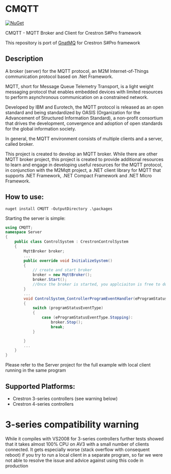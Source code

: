 # CMQTT
[![NuGet](https://img.shields.io/nuget/v/CMQTT.svg?style=flat)](https://www.nuget.org/packages/CMQTT/)

CMQTT - MQTT Broker and Client for Crestron S#Pro framework

This repository is port of [GnatMQ](https://github.com/gnatmq/gnatmq) for Crestron S#Pro framework

## Description

A broker (server) for the MQTT protocol, an M2M Internet-of-Things communication protocol based on .Net Framework. 

MQTT, short for Message Queue Telemetry Transport, is a light weight messaging protocol that enables embedded devices with limited resources to perform asynchronous communication on a constrained network.

Developed by IBM and Eurotech, the MQTT protocol is released as an open standard and being standardized by OASIS (Organization for the Advancement of Structured Information Standard), a non-profit consortium that drives the development, convergence and adoption of open standards for the global information society.

In general, the MQTT environment consists of multiple clients and a server, called broker.

This project is created to develop an MQTT broker.  While there are other MQTT broker project, this project is created to provide additional resources to learn and engage in developing useful resources for the MQTT protocol, in conjunction with the M2Mqtt project, a .NET client library for MQTT that supports .NET Framework, .NET Compact Framework and .NET Micro Framework.

## How to use:
```
nuget install CMQTT -OutputDirectory .\packages
```
Starting the server is simple:
```C#
using CMQTT;
namespace Server
{
    public class ControlSystem : CrestronControlSystem
    {
        MqttBroker broker;
        ...
        public override void InitializeSystem()
        {
            // create and start broker
            broker = new MqttBroker();
            broker.Start();
            //Once the broker is started, you applciaiton is free to do whatever it wants. 
        }
        ...
        void ControlSystem_ControllerProgramEventHandler(eProgramStatusEventType programStatusEventType)
        {
            switch (programStatusEventType)
            {
                case (eProgramStatusEventType.Stopping):
                    broker.Stop();
                    break;
            }

        }
        ...
    }
}
```
Please refer to the Server project for the full example with local client running in the same program

## Supported Platforms: 
* Crestron 3-series controllers (see warning below)
* Crestron 4-series controllers


# 3-series compatibility warning 
While it compiles with VS2008 for 3-series controllers further tests showed that it takes almost 100% CPU on AV3 with a small number of clients connected. It gets especially worse (stack overflow with consequent reboot) if you try to run a local client in a separate program, so far we were not able to resolve the issue and advice against using this code in production

